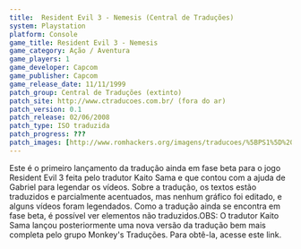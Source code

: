 ```yaml
---
title:  Resident Evil 3 - Nemesis (Central de Traduções)
system: Playstation
platform: Console
game_title: Resident Evil 3 - Nemesis
game_category: Ação / Aventura
game_players: 1
game_developer: Capcom
game_publisher: Capcom
game_release_date: 11/11/1999
patch_group: Central de Traduções (extinto)
patch_site: http://www.ctraducoes.com.br/ (fora do ar)
patch_version: 0.1
patch_release: 02/06/2008
patch_type: ISO traduzida
patch_progress: ???
patch_images: [http://www.romhackers.org/imagens/traducoes/%5BPS1%5D%20Resident%20Evil%203%20-%20Nemesis%20-%20Central%20de%20Tradu%C3%A7%C3%B5es%20-%201.jpg,http://www.romhackers.org/imagens/traducoes/%5BPS1%5D%20Resident%20Evil%203%20-%20Nemesis%20-%20Central%20de%20Tradu%C3%A7%C3%B5es%20-%202.jpg,http://www.romhackers.org/imagens/traducoes/%5BPS1%5D%20Resident%20Evil%203%20-%20Nemesis%20-%20Central%20de%20Tradu%C3%A7%C3%B5es%20-%203.jpg]
---
```

Este é o primeiro lançamento da tradução ainda em fase beta para o jogo Resident Evil 3 feita pelo tradutor Kaito Sama e que contou com a ajuda de Gabriel para legendar os vídeos. Sobre a tradução, os textos estão traduzidos e parcialmente acentuados, mas nenhum gráfico foi editado, e alguns vídeos foram legendados. Como a tradução ainda se encontra em fase beta, é possível ver elementos não traduzidos.OBS: O tradutor Kaito Sama lançou posteriormente uma nova versão da tradução bem mais completa pelo grupo Monkey's Traduções. Para obtê-la, acesse este link.